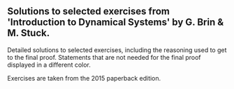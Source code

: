 ## Solutions to selected exercises from 'Introduction to Dynamical Systems' by G. Brin & M. Stuck. 

Detailed solutions to selected exercises, including the reasoning used to get to the final proof.
Statements that are not needed for the final proof displayed in a different color.

Exercises are taken from the 2015 paperback edition.

